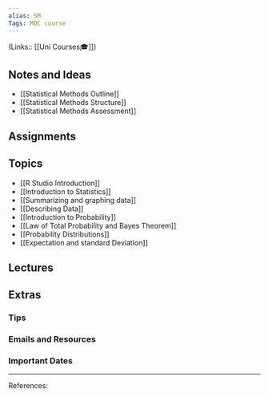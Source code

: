 ```yaml
---
alias: SM
Tags: MOC course
---
```

(Links:: [[Uni Courses🎓]])
## Notes and Ideas
- [[Statistical Methods Outline]]
- [[Statistical Methods Structure]]
- [[Statistical Methods Assessment]]
## Assignments
## Topics
- [[R Studio Introduction]]
- [[Introduction to Statistics]]
- [[Summarizing and graphing data]]
- [[Describing Data]]
- [[Introduction to Probability]]
- [[Law of Total Probability and Bayes Theorem]]
- [[Probability Distributions]]
- [[Expectation and standard Deviation]]
## Lectures
## Extras
### Tips
### Emails and Resources
### Important Dates
___
References:
